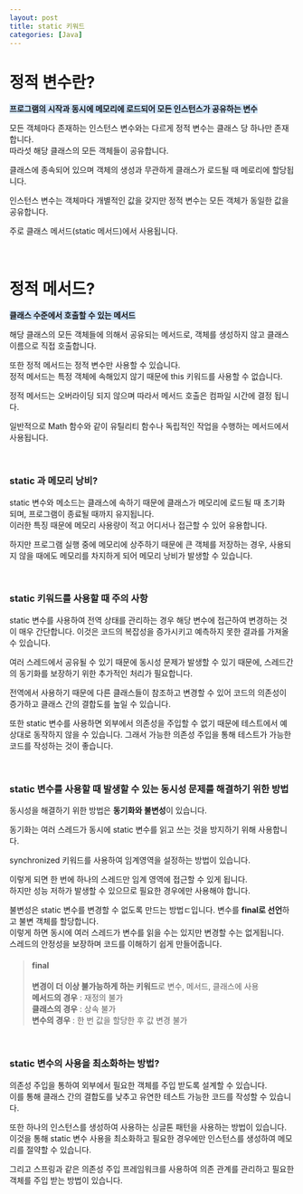 ```yaml
---
layout: post
title: static 키워드
categories: [Java]
---
```


# 정적 변수란?
<span style="background-color: #D0E4FC">**프로그램의 시작과 동시에 메모리에 로드되어 모든 인스턴스가 공유하는 변수**</span>

모든 객체마다 존재하는 인스턴스 변수와는 다르게 정적 변수는 클래스 당 하나만 존재합니다.  
따라섯 해당 클래스의 모든 객체들이 공유합니다.  
  
  
클래스에 종속되어 있으며 객체의 생성과 무관하게 클래스가 로드될 때 메로리에 할당됩니다.  
  
인스턴스 변수는 객체마다 개별적인 값을 갖지만 정적 변수는 모든 객체가 동일한 값을 공유합니다.  

주로 클래스 메서드(static 메서드)에서 사용됩니다.


<br>



# 정적 메서드?
<span style="background-color: #D0E4FC">**클래스 수준에서 호출할 수 있는 메서드**</span>
  
해당 클래스의 모든 객체들에 의해서 공유되는 메서드로, 객체를 생성하지 않고 클래스 이름으로 직접 호출합니다.  

또한 정적 메서드는 정적 변수만 사용할 수 있습니다.  
정적 메서드는 특정 객체에 속해있지 않기 때문에 this 키워드를 사용할 수 없습니다.  

정적 메서드는 오버라이딩 되지 않으며 따라서 메서드 호출은 컴파일 시간에 결정 됩니다.  

일반적으로 Math 함수와 같이 유틸리티 함수나 독립적인 작업을 수행하는 메서드에서 사용됩니다.  



<br>


### static 과 메모리 낭비?
static 변수와 메소드는 클래스에 속하기 때문에 클래스가 메모리에 로드될 때 초기화 되며, 프로그램이 종료될 때까지 유지됩니다.  
이러한 특징 때문에 메모리 사용량이 적고 어디서나 접근할 수 있어 유용합니다.  

하지만 프로그램 실행 중에 메모리에 상주하기 때문에 큰 객체를 저장하는 경우, 사용되지 않을 때에도 메모리를 차지하게 되어 메모리 낭비가 발생할 수 있습니다.  



<br>



### static 키워드를 사용할 때 주의 사항
static 변수를 사용하여 전역 상태를 관리하는 경우 해당 변수에 접근하여 변경하는 것이 매우 간단합니다.
이것은 코드의 복잡성을 증가시키고 예측하지 못한 결과를 가져올 수 있습니다.  
  
여러 스레드에서 공유될 수 있기 때문에 동시성 문제가 발생할 수 있기 때문에, 스레드간의 동기화를 보장하기 위한
추가적인 처리가 필요합니다.  

전역에서 사용하기 때문에 다른 클래스들이 참조하고 변경할 수 있어 코드의 의존성이 증가하고 클래스 간의 결합도를 높일 수 있습니다.

또한 static 변수를 사용하면 외부에서 의존성을 주입할 수 없기 때문에 테스트에서 예상대로 동작하지
않을 수 있습니다. 그래서 가능한 의존성 주입을 통해 테스트가 가능한 코드를 작성하는 것이 좋습니다.



<br>



### static 변수를 사용할 때 발생할 수 있는 동시성 문제를 해결하기 위한 방법
동시성을 해결하기 위한 방법은 **동기화와 불변성**이 있습니다.

동기화는 여러 스레드가 동시에 static 변수를 읽고 쓰는 것을 방지하기 위해 사용합니다.  

synchronized 키워드를 사용하여 임계영역을 설정하는 방법이 있습니다. 

이렇게 되면 한 번에 하나의 스레드만 임계 영역에 접근할 수 있게 됩니다.  
하지만 성능 저하가 발생할 수 있으므로 필요한 경우에만 사용해야 합니다.  
  

불변성은 static 변수를 변경할 수 없도록 만드는 방법ㄷ입니다. 변수를 **final로 선언**하고 불변 객체를 할당합니다.  
이렇게 하면 동시에 여러 스레드가 변수를 읽을 수는 있지만 변경할 수는 없게됩니다.  
스레드의 안정성을 보장하며 코드를 이해하기 쉽게 만들어줍니다.  
  
  

> #### final
> **변경이 더 이상 불가능하게 하는 키워드**로 변수, 메서드, 클래스에 사용  
> **메서드의 경우** : 재정의 불가  
> **클래스의 경우** : 상속 불가  
> **변수의 경우** : 한 번 값을 할당한 후 값 변경 불가
 


<br>



### static 변수의 사용을 최소화하는 방법?
의존성 주입을 통하여 외부에서 필요한 객체를 주입 받도록 설계할 수 있습니다.  
이를 통해 클래스 간의 결합도를 낮추고 유연한 테스트 가능한 코드를 작성할 수 있습니다.  
  

또한 하나의 인스턴스를 생성하여 사용하는 싱글톤 패턴을 사용하는 방법이 있습니다.  
이것을 통해 static 변수 사용을 최소화하고 필요한 경우에만 인스턴스를 생성하여 메모리를 절약할 수 있습니다.  
  
그리고 스프링과 같은 의존성 주입 프레임워크를 사용하여 의존 관계를 관리하고 필요한 객체를 주입 받는 방법이 있습니다.